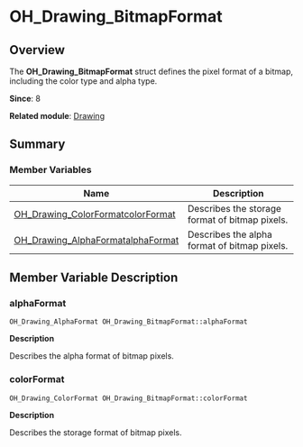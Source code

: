 # OH_Drawing_BitmapFormat


## Overview

The **OH_Drawing_BitmapFormat** struct defines the pixel format of a bitmap, including the color type and alpha type.

**Since**: 8

**Related module**: [Drawing](_drawing.md)


## Summary


### Member Variables

| Name| Description|
| -------- | -------- |
| [OH_Drawing_ColorFormat](_drawing.md#oh_drawing_colorformat)[colorFormat](#colorformat) | Describes the storage format of bitmap pixels.|
| [OH_Drawing_AlphaFormat](_drawing.md#oh_drawing_alphaformat)[alphaFormat](#alphaformat) | Describes the alpha format of bitmap pixels.|


## Member Variable Description


### alphaFormat

```
OH_Drawing_AlphaFormat OH_Drawing_BitmapFormat::alphaFormat
```

**Description**

Describes the alpha format of bitmap pixels.


### colorFormat

```
OH_Drawing_ColorFormat OH_Drawing_BitmapFormat::colorFormat
```

**Description**

Describes the storage format of bitmap pixels.
